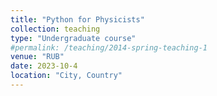 ```yaml
---
title: "Python for Physicists"
collection: teaching
type: "Undergraduate course"
#permalink: /teaching/2014-spring-teaching-1
venue: "RUB"
date: 2023-10-4
location: "City, Country"
---
```


